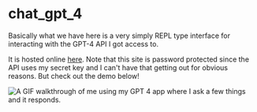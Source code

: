 # chat_gpt_4

Basically what we have here is a very simply REPL type interface for interacting with the GPT-4 API I got access to.

It is hosted online [here](https://gpt4-chat-9f5ae.web.app/#/).  Note that this site is password protected since the API uses my secret key and I can't have that getting out for obvious reasons.  But check out the demo below!

![A GIF walkthrough of me using my GPT 4 app where I ask a few things and it responds.](https://firebasestorage.googleapis.com/v0/b/gpt4-chat-9f5ae.appspot.com/o/ChatGPT4-demo.gif?alt=media&token=8f6f57ef-972d-42ad-9f7d-f65876b465a6)
